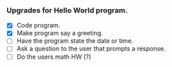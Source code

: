 ### Upgrades for Hello World program.

- [x] Code program.
- [x] Make program say a greeting.
- [ ] Have the program state the date or time.
- [ ] Ask a question to the user that prompts a response.
- [ ] Do the users math HW (?)
